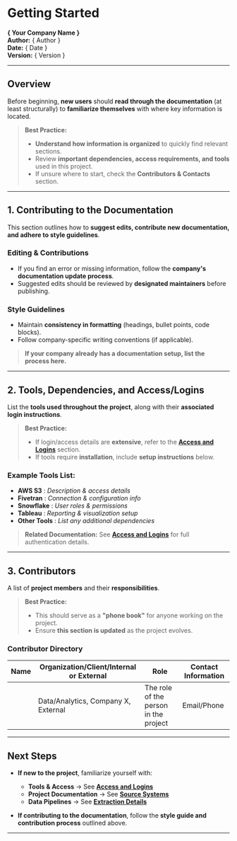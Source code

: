 # Getting Started  
**{ Your Company Name }**  
**Author:** { Author }  
**Date:** { Date }  
**Version:** { Version }  

---

## Overview  
Before beginning, **new users** should **read through the documentation** (at least structurally) to **familiarize themselves** with where key information is located.  

> **Best Practice:**  
> - **Understand how information is organized** to quickly find relevant sections.  
> - Review **important dependencies, access requirements, and tools** used in this project.  
> - If unsure where to start, check the **Contributors & Contacts** section.  

---

## 1. Contributing to the Documentation  
This section outlines how to **suggest edits, contribute new documentation, and adhere to style guidelines**.  

### **Editing & Contributions**  
- If you find an error or missing information, follow the **company's documentation update process**.  
- Suggested edits should be reviewed by **designated maintainers** before publishing.  

### **Style Guidelines**  
- Maintain **consistency in formatting** (headings, bullet points, code blocks).  
- Follow company-specific writing conventions (if applicable).  

> **If your company already has a documentation setup, list the process here.**  

---

## 2. Tools, Dependencies, and Access/Logins  
List the **tools used throughout the project**, along with their **associated login instructions**.  

> **Best Practice:**  
> - If login/access details are **extensive**, refer to the **[Access and Logins](access_logins.md)** section.  
> - If tools require **installation**, include **setup instructions** below.  

### **Example Tools List:**  

- **AWS S3** : _Description & access details_  
- **Fivetran** : _Connection & configuration info_  
- **Snowflake** : _User roles & permissions_  
- **Tableau** : _Reporting & visualization setup_  
- **Other Tools** : _List any additional dependencies_  

> **Related Documentation:** See **[Access and Logins](access_logins.md)** for full authentication details.  

---

## 3. Contributors  
A list of **project members** and their **responsibilities**.  

> **Best Practice:**  
> - This should serve as a **"phone book"** for anyone working on the project.  
> - Ensure **this section is updated** as the project evolves.  

### **Contributor Directory**  

| **Name** | **Organization/Client/Internal or External** | **Role** | **Contact Information** |
|----------|-------------------------------------------|----------|-------------------------|
|          | Data/Analytics, Company X, External      | The role of the person in the project | Email/Phone |

---

## Next Steps  
- **If new to the project**, familiarize yourself with:  
  - **Tools & Access** → See **[Access and Logins](access_logins.md)**  
  - **Project Documentation** → See **[Source Systems](source_systems.md)**  
  - **Data Pipelines** → See **[Extraction Details](extraction_details.md)**  

- **If contributing to the documentation**, follow the **style guide and contribution process** outlined above.  

---

